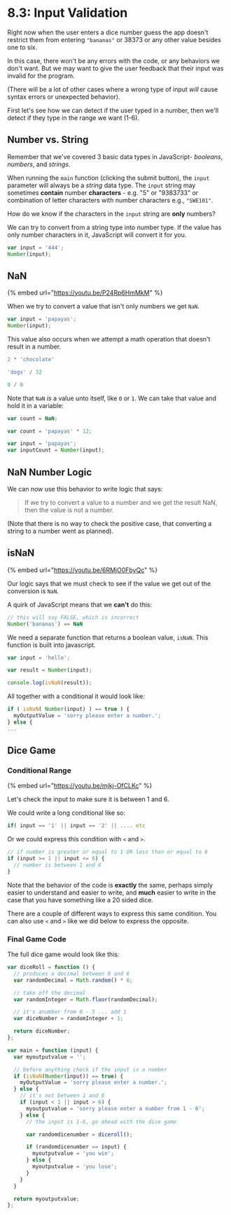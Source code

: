 # 8.3: Input Validation

Right now when the user enters a dice number guess the app doesn't restrict them from entering `"bananas"` or 38373 or any other value besides one to six.

In this case, there won't be any errors with the code, or any behaviors we don't want. But we may want to give the user feedback that their input was invalid for the program.

\(There will be a lot of other cases where a wrong type of input _will_ cause syntax errors or unexpected behavior\).

First let's see how we can detect if the user typed in a number, then we'll detect if they type in the range we want \(1-6\).

## Number vs. String

Remember that we've covered 3 basic data types in JavaScript- _booleans_, _numbers_, and _strings_.

When running the `main` function \(clicking the submit button\), the `input` parameter will always be a _string_ data type. The `input` string may sometimes **contain** number **characters** - e.g. "5" or "9383733" or combination of letter characters with number characters e.g., `"SWE101"`.

How do we know if the characters in the `input` string are **only** numbers?

We can try to convert from a string type into number type. If the value has only number characters in it, JavaScript will convert it for you.

```js
var input = '444';
Number(input);
```

## NaN

{% embed url="https://youtu.be/P24Rp6HmMkM" %}

When we try to convert a value that isn't only numbers we get `NaN`.

```js
var input = 'papayas';
Number(input);
```

This value also occurs when we attempt a math operation that doesn't result in a number.

```js
2 * 'chocolate'
```

```js
'dogs' / 32
```

```js
0 / 0
```

Note that `NaN` _is_ a value unto itself, like `0` or `1`. We can take that value and hold it in a variable:

```js
var count = NaN;
```

```js
var count = 'papayas' * 12;
```

```js
var input = 'papayas';
var inputCount = Number(input);
```

## NaN Number Logic

We can now use this behavior to write logic that says:

> If we try to convert a value to a number and we get the result NaN, then the value is not a number.

\(Note that there is no way to check the positive case, that converting a string to a number went as planned\).

## isNaN

{% embed url="https://youtu.be/6RMjO0FbyQc" %}

Our logic says that we must check to see if the value we get out of the conversion is `NaN`.

A quirk of JavaScript means that we **can't** do this:

```js
// this will say FALSE, which is incorrect
Number('bananas') == NaN
```

We need a separate function that returns a boolean value, `isNaN`. This function is built into javascript.

```js
var input = 'hello';

var result = Number(input);

console.log(isNaN(result));
```

All together with a conditional it would look like:

```js
if ( isNaN( Number(input) ) == true ) {
  myOutputValue = 'sorry please enter a number.';
} else {
...
```

## Dice Game

### Conditional Range

{% embed url="https://youtu.be/mjkj-OfCLKc" %}

Let's check the input to make sure it is between 1 and 6.

We could write a long conditional like so:

```js
if( input == '1' || input == '2' || .... etc
```

Or we could express this condition with `<` and `>`.

```js
// if number is greater or equal to 1 OR less than or equal to 6
if (input >= 1 || input <= 6) {
  // number is between 1 and 6
}
```

Note that the behavior of the code is **exactly** the same, perhaps simply easier to understand and easier to write, and **much** easier to write in the case that you have something like a 20 sided dice.

There are a couple of different ways to express this same condition. You can also use `<` and `>` like we did below to express the opposite.

### Final Game Code

The full dice game would look like this:

```js
var diceRoll = function () {
  // produces a decimal between 0 and 6
  var randomDecimal = Math.random() * 6;

  // take off the decimal
  var randomInteger = Math.floor(randomDecimal);

  // it's anumber from 0 - 5 ... add 1
  var diceNumber = randomInteger + 1;

  return diceNumber;
};

var main = function (input) {
  var myoutputvalue = '';

  // before anything check if the input is a number
  if (isNaN(Number(input)) == true) {
    myOutputValue = 'sorry please enter a number.';
  } else {
    // it's not between 1 and 6
    if (input < 1 || input > 6) {
      myoutputvalue = 'sorry please enter a number from 1 - 6';
    } else {
      // the input is 1-6, go ahead with the dice game

      var randomdicenumber = diceroll();

      if (randomdicenumber == input) {
        myoutputvalue = 'you win';
      } else {
        myoutputvalue = 'you lose';
      }
    }
  }

  return myoutputvalue;
};
```
